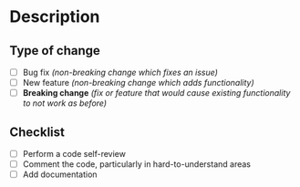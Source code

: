 # Description

<!-- Please include a summary of the change along with relevant motivation and context. -->

## Type of change

<!-- Check all relevant options. -->

- [ ] Bug fix _(non-breaking change which fixes an issue)_
- [ ] New feature _(non-breaking change which adds functionality)_
- [ ] **Breaking change** _(fix or feature that would cause existing functionality to not work as before)_

## Checklist

- [ ] Perform a code self-review
- [ ] Comment the code, particularly in hard-to-understand areas
- [ ] Add documentation

<!-- If you can't check all the checkboxes right now - check what you can, create a Draft PR, make some changes if needed and get back to it when you will be able to put some marks in list. -->
